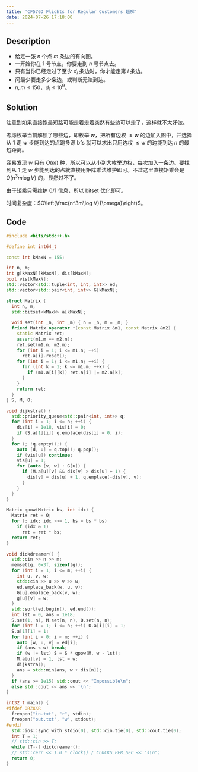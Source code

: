 ```yaml
---
title: 'CF576D Flights for Regular Customers 题解'
date: 2024-07-26 17:18:00
---
```


## Description

- 给定一张 $n$ 个点 $m$ 条边的有向图。
- 一开始你在 $1$ 号节点，你要走到 $n$ 号节点去。
- 只有当你已经走过了至少 $d_i$ 条边时，你才能走第 $i$ 条边。
- 问最少要走多少条边，或判断无法到达。
- $n,m \le 150$，$d_i \le 10^9$。

## Solution

注意到如果直接跑最短路可能走着走着突然有些边可以走了，这样就不太好做。

考虑枚举当前解锁了哪些边，即枚举 $w$，把所有边权 $\leq w$ 的边加入图中，并选择从 $1$ 走 $w$ 步能到达的点跑多源 bfs 就可以求出只用边权 $\leq w$ 的边能到达 $n$ 的最短距离。

容易发现 $w$ 只有 $O(m)$ 种，所以可以从小到大枚举边权，每次加入一条边。要找到从 $1$ 走 $w$ 步能到达的点就直接用矩阵乘法维护即可。不过这里直接矩乘会是 $O(n^3m\log V)$ 的，显然过不了。

由于矩乘只需维护 0/1 信息，所以 bitset 优化即可。

时间复杂度：$O\left(\frac{n^3m\log V}{\omega}\right)$。

## Code

```cpp
#include <bits/stdc++.h>

#define int int64_t

const int kMaxN = 155;

int n, m;
int g[kMaxN][kMaxN], dis[kMaxN];
bool vis[kMaxN];
std::vector<std::tuple<int, int, int>> ed;
std::vector<std::pair<int, int>> G[kMaxN];

struct Matrix {
  int n, m;
  std::bitset<kMaxN> a[kMaxN];

  void set(int _n, int _m) { n = _n, m = _m; }
  friend Matrix operator *(const Matrix &m1, const Matrix &m2) {
    static Matrix ret;
    assert(m1.m == m2.n);
    ret.set(m1.n, m2.m);
    for (int i = 1; i <= m1.n; ++i)
      ret.a[i].reset();
    for (int i = 1; i <= m1.n; ++i) {
      for (int k = 1; k <= m1.m; ++k) {
        if (m1.a[i][k]) ret.a[i] |= m2.a[k]; 
      }
    }
    return ret;
  }
} S, M, O;

void dijkstra() {
  std::priority_queue<std::pair<int, int>> q;
  for (int i = 1; i <= n; ++i) {
    dis[i] = 1e18, vis[i] = 0;
    if (S.a[1][i]) q.emplace(dis[i] = 0, i);
  }
  for (; !q.empty();) {
    auto [d, u] = q.top(); q.pop();
    if (vis[u]) continue;
    vis[u] = 1;
    for (auto [v, w] : G[u]) {
      if (M.a[u][v] && dis[v] > dis[u] + 1) {
        dis[v] = dis[u] + 1, q.emplace(-dis[v], v);
      }
    }
  }
}

Matrix qpow(Matrix bs, int idx) {
  Matrix ret = O;
  for (; idx; idx >>= 1, bs = bs * bs)
    if (idx & 1)
      ret = ret * bs;
  return ret;
}

void dickdreamer() {
  std::cin >> n >> m;
  memset(g, 0x3f, sizeof(g));
  for (int i = 1; i <= m; ++i) {
    int u, v, w;
    std::cin >> u >> v >> w;
    ed.emplace_back(w, u, v);
    G[u].emplace_back(v, w);
    g[u][v] = w;
  }
  std::sort(ed.begin(), ed.end());
  int lst = 0, ans = 1e18;
  S.set(1, n), M.set(n, n), O.set(n, n);
  for (int i = 1; i <= n; ++i) O.a[i][i] = 1;
  S.a[1][1] = 1;
  for (int i = 0; i < m; ++i) {
    auto [w, u, v] = ed[i];
    if (ans < w) break;
    if (w != lst) S = S * qpow(M, w - lst);
    M.a[u][v] = 1, lst = w;
    dijkstra();
    ans = std::min(ans, w + dis[n]);
  }
  if (ans >= 1e15) std::cout << "Impossible\n";
  else std::cout << ans << '\n';
}

int32_t main() {
#ifdef ORZXKR
  freopen("in.txt", "r", stdin);
  freopen("out.txt", "w", stdout);
#endif
  std::ios::sync_with_stdio(0), std::cin.tie(0), std::cout.tie(0);
  int T = 1;
  // std::cin >> T;
  while (T--) dickdreamer();
  // std::cerr << 1.0 * clock() / CLOCKS_PER_SEC << "s\n";
  return 0;
}
```